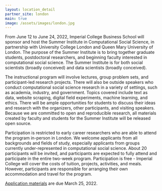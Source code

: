 ```yaml
---
layout: location_detail
partner_site: london
main: true
image: /assets/images/london.jpg
---
```


From June 12 to June 24, 2022, Imperial College Business School will sponsor and host the Summer Institute in Computational Social Science, in partnership with University College London and Queen Mary University of London. The purpose of the Summer Institute is to bring together graduate students, postdoctoral researchers, and beginning faculty interested in computational social science. The Summer Institute is for both social scientists (broadly conceived) and data scientists (broadly conceived).

The instructional program will involve lectures, group problem sets, and participant-led research projects. There will also be outside speakers who conduct computational social science research in a variety of settings, such as academia, industry, and government. Topics covered include text as data, website scraping, digital field experiments, machine learning, and ethics. There will be ample opportunities for students to discuss their ideas and research with the organizers, other participants, and visiting speakers. Because we are committed to open and reproducible research, all materials created by faculty and students for the Summer Institute will be released open source.

Participation is restricted to early career researchers who are able to attend the program in-person in London. We welcome applicants from all backgrounds and fields of study, especially applicants from groups currently under-represented in computational social science. About 20 participants will be invited, and participants are expected to fully attend and participate in the entire two-week program. Participation is free - Imperial College will cover the costs of tuition, projects, activities, and meals. However, participants are responsible for arranging their own accommodation and travel for the program.


[Application materials](https://compsocialscience.github.io/summer-institute/2022/london/apply) are due March 25, 2022.
